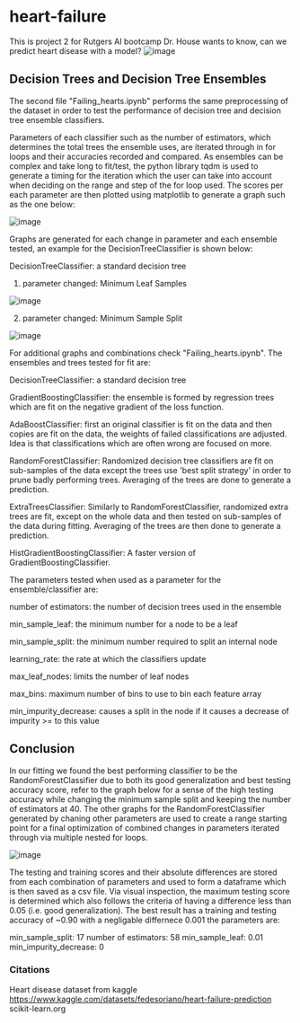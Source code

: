 # heart-failure
This is project 2 for Rutgers AI bootcamp
Dr. House wants to know, can we predict heart disease with a model?
![image](https://github.com/user-attachments/assets/f63eff0e-f375-4dac-bc59-60a0b214b15b)


## Decision Trees and Decision Tree Ensembles 
The second file "Failing_hearts.ipynb" performs the same preprocessing of the dataset in order to test the performance of decision tree and decision tree ensemble classifiers. 

Parameters of each classifier such as the number of estimators, which determines the total trees the ensemble uses, are iterated through in for loops and their accuracies recorded and compared. 
As ensembles can be complex and take long to fit/test, the python library tqdm is used to generate a timing for the iteration which the user can take into account when deciding on the range and step of the for loop used.
The scores per each parameter are then plotted using matplotlib to generate a graph such as the one below:

![image](https://github.com/user-attachments/assets/9aa8db40-d9d8-45df-af99-306d37db6680)

Graphs are generated for each change in parameter and each ensemble tested, an example for the DecisionTreeClassifier is shown below:

DecisionTreeClassifier: a standard decision tree 
  1. parameter changed: Minimum Leaf Samples

![image](https://github.com/user-attachments/assets/7ad4fa31-a352-401a-95dd-78109abcccb5)

 2. parameter changed: Minimum Sample Split

![image](https://github.com/user-attachments/assets/d7188c40-75f5-40dc-b3e2-5606818d2e20)

For additional graphs and combinations check "Failing_hearts.ipynb". 
The ensembles and trees tested for fit are:

DecisionTreeClassifier: a standard decision tree

GradientBoostingClassifier: the ensemble is formed by regression trees which are fit on the negative gradient of the loss function. 

AdaBoostClassifier: first an original classifier is fit on the data and then copies are fit on the data, the weights of failed classifications are adjusted. Idea is that classifications which are often wrong are focused on more. 

RandomForestClassifier: Randomized decision tree classifiers are fit on sub-samples of the data except the trees use 'best split strategy' in order to prune badly performing trees. Averaging of the trees are done to generate a prediction.

ExtraTreesClassifier: Similarly to RandomForestClassifier, randomized extra trees are fit, except on the whole data and then tested on sub-samples of the data during fitting. Averaging of the trees are then done to generate a prediction. 

HistGradientBoostingClassifier: A faster version of GradientBoostingClassifier.

The parameters tested when used as a parameter for the ensemble/classifier are:

number of estimators: the number of decision trees used in the ensemble

min_sample_leaf: the minimum number for a node to be a leaf

min_sample_split: the minimum number required to split an internal node

learning_rate: the rate at which the classifiers update

max_leaf_nodes: limits the number of leaf nodes

max_bins: maximum number of bins to use to bin each feature array 

min_impurity_decrease: causes a split in the node if it causes a decrease of impurity >= to this value

## Conclusion

In our fitting we found the best performing classifier to be the RandomForestClassifier due to both its good generalization and best testing accuracy score, refer to the graph below for a sense of the high testing accuracy while changing the minimum sample split and keeping the number of estimators at 40. The other graphs for the RandomForestClassifier generated by chaning other parameters are used to create a range starting point for a final optimization of combined changes in parameters iterated through via multiple nested for loops. 

![image](https://github.com/user-attachments/assets/8ce528bb-1135-4a26-aac7-d1ca84d97082)

The testing and training scores and their absolute differences are stored from each combination of parameters and used to form a dataframe which is then saved as a csv file. Via visual inspection, the maximum testing score is determined which also follows the criteria of having a difference less than 0.05 (i.e. good generalization).
The best result has a training and testing accuracy of ~0.90 with a negligable differnece 0.001 the parameters are:

min_sample_split: 17
number of estimators: 58
min_sample_leaf: 0.01
min_impurity_decrease: 0


### Citations
Heart disease dataset from kaggle https://www.kaggle.com/datasets/fedesoriano/heart-failure-prediction
scikit-learn.org
